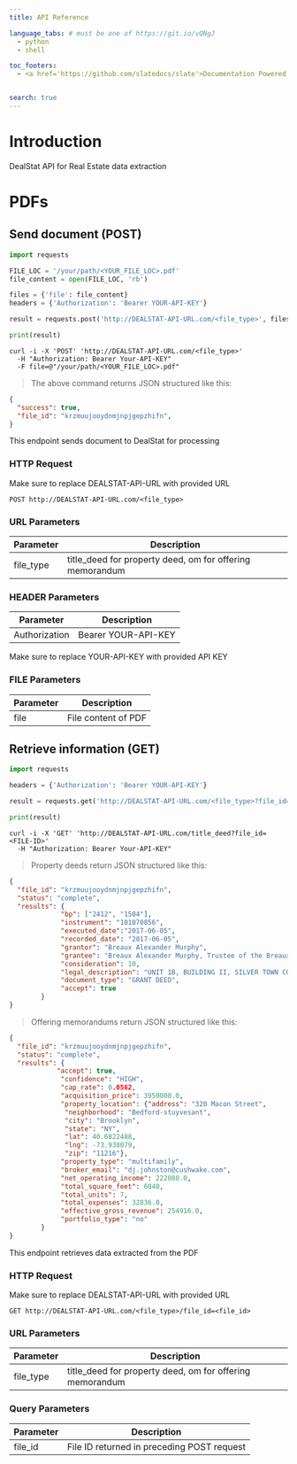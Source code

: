 ```yaml
---
title: API Reference

language_tabs: # must be one of https://git.io/vQNgJ
  - python
  - shell

toc_footers:
  - <a href='https://github.com/slatedocs/slate'>Documentation Powered by Slate</a>


search: true
---
```


# Introduction

DealStat API for Real Estate data extraction


# PDFs

## Send document (POST)


```python
import requests

FILE_LOC = '/your/path/<YOUR_FILE_LOC>.pdf'
file_content = open(FILE_LOC, 'rb')

files = {'file': file_content}
headers = {'Authorization': 'Bearer YOUR-API-KEY'}

result = requests.post('http://DEALSTAT-API-URL.com/<file_type>', files=files, headers=headers)

print(result)

```

```shell
curl -i -X 'POST' 'http://DEALSTAT-API-URL.com/<file_type>'
  -H "Authorization: Bearer Your-API-KEY"
  -F file=@"/your/path/<YOUR_FILE_LOC>.pdf"
```

> The above command returns JSON structured like this:

```json
{
  "success": true,
  "file_id": "krzmuujooydnmjnpjgepzhifn",
}

```

This endpoint sends document to DealStat for processing

### HTTP Request

<aside class="notice"> Make sure to replace DEALSTAT-API-URL with provided URL </aside>

`POST http://DEALSTAT-API-URL.com/<file_type>`


### URL Parameters

Parameter | Description
--------- | -----------
file_type | title_deed for property deed, om for offering memorandum


### HEADER Parameters

Parameter | Description
--------- | -----------
Authorization | Bearer YOUR-API-KEY

<aside class="notice"> Make sure to replace YOUR-API-KEY with provided API KEY </aside>



### FILE Parameters

Parameter | Description
--------- | -----------
file | File content of PDF

## Retrieve information (GET)

```python
import requests

headers = {'Authorization': 'Bearer YOUR-API-KEY'}

result = requests.get('http://DEALSTAT-API-URL.com/<file_type>?file_id=<FILE-ID>', headers=headers)

print(result)

```

```shell
curl -i -X 'GET' 'http://DEALSTAT-API-URL.com/title_deed?file_id=<FILE-ID>'
  -H "Authorization: Bearer Your-API-KEY"
```

> Property deeds return JSON structured like this:

```json
{
  "file_id": "krzmuujooydnmjnpjgepzhifn",
  "status": "complete",
  "results": {
  			 "bp": ["2412", "1504"],
 			 "instrument": "101070856",
 			 "executed_date":"2017-06-05",
 			 "recorded_date": "2017-06-05",
 			 "grantor": "Breaux Alexander Murphy",
 			 "grantee": "Breaux Alexander Murphy, Trustee of the Breaux Alexander Murphy Trust dated June 5, 2017",
 			 "consideration": 10,
 			 "legal_description": "UNIT 1B, BUILDING II, SILVER TOWN CONDOMINIUMS, A UTAH\nCONDOMINIUM PROJECT, TOGETHER WITH ITS APPURTENANT\nUNDIVIDED OWNERSHIP INTEREST IN THE COMMON AREAS TO THE\nABOVE MENTIONED UNIT OF SAID SILVER TOWN CONDOMINIUUMS,\nWHICH INTEREST IS ESTABLISHED AND IDENTIFIED IN THE\nCONDOMINIUM DECLARATION, RECORDED AS ENTRY NO. 137917\nAND SURVEY MAP FILED FOR RECORD AS ENTRY NO. 13267 AND AS\nMAY BE AMENDED BY THE FIRST SUPPLEMENTAL RECORD OF\nSURVEY RECORDED AS ENTRY NO. 289073.",
 			 "document_type": "GRANT DEED",
 			 "accept": true
 		}
}

```

> Offering memorandums return JSON structured like this:

```json
{
  "file_id": "krzmuujooydnmjnpjgepzhifn",
  "status": "complete",
  "results": {
			"accept": true,
			 "confidence": "HIGH",
			 "cap_rate": 0.0562,
			 "acquisition_price": 3950000.0,
			 "property_location": {"address": "320 Macon Street",
			  "neighborhood": "Bedford-stuyvesant",
			  "city": "Brooklyn",
			  "state": "NY",
			  "lat": 40.6822488,
			  "lng": -73.938079,
			  "zip": "11216"},
			 "property_type": "multifamily",
			 "broker_email": "dj.johnston@cushwake.com",
			 "net_operating_income": 222080.0,
			 "total_square_feet": 6040,
			 "total_units": 7,
			 "total_expenses": 32836.0,
			 "effective_gross_revenue": 254916.0,
			 "portfolio_type": "no"
 		}
}

```

This endpoint retrieves data extracted from the PDF

### HTTP Request

<aside class="notice"> Make sure to replace DEALSTAT-API-URL with provided URL </aside>

`GET http://DEALSTAT-API-URL.com/<file_type>/file_id=<file_id>`

### URL Parameters

Parameter | Description
--------- | -----------
file_type | title_deed for property deed, om for offering memorandum

### Query Parameters

Parameter | Description
--------- | -----------
file_id | File ID returned in preceding POST request


